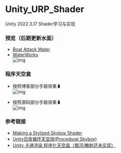 # Unity_URP_Shader
Unity 2022.3.17 Shader学习与实现

### 预览（后期更新水面）
* [Boat Attack Water](https://openupm.com/packages/com.unity.urp-water-system/)
* [WaterWorks](https://assetstore.unity.com/packages/3d/environments/waterworks-simple-water-ocean-river-system-for-urp-reflection-re-206909)  
![img](Assets/Res/Other/preview.gif)  

### 程序天空盒
* 按照博客部分手敲效果⬇  
![img](Assets/Res/Other/参考原博客.gif)  

* 按照源码部分手敲效果⬇  
![img](Assets/Res/Other/参考原博客完全版.gif)  


### 参考链接 
* [Making a Stylized Skybox Shader](https://www.patreon.com/posts/making-stylized-27402644)
* [Unity日夜循环天空球(Procedural Skybox)](https://github.com/llapuras/UnityProceduralSkybox)
* [Unity 卡通渲染 程序化天空盒（银河/散射还未实现）](https://zhuanlan.zhihu.com/p/540692272)